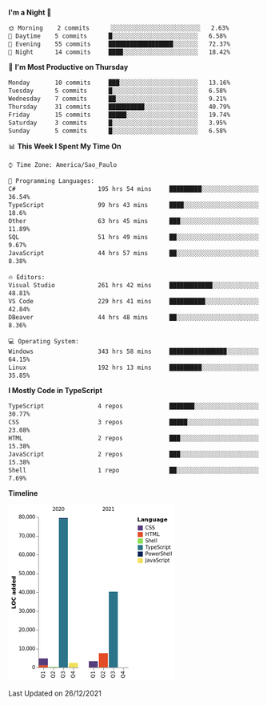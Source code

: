 <!--START_SECTION:waka-->
**I'm a Night 🦉** 

```text
🌞 Morning    2 commits      ░░░░░░░░░░░░░░░░░░░░░░░░░   2.63% 
🌆 Daytime    5 commits      █░░░░░░░░░░░░░░░░░░░░░░░░   6.58% 
🌃 Evening    55 commits     ██████████████████░░░░░░░   72.37% 
🌙 Night      14 commits     ████░░░░░░░░░░░░░░░░░░░░░   18.42%

```
📅 **I'm Most Productive on Thursday** 

```text
Monday       10 commits     ███░░░░░░░░░░░░░░░░░░░░░░   13.16% 
Tuesday      5 commits      █░░░░░░░░░░░░░░░░░░░░░░░░   6.58% 
Wednesday    7 commits      ██░░░░░░░░░░░░░░░░░░░░░░░   9.21% 
Thursday     31 commits     ██████████░░░░░░░░░░░░░░░   40.79% 
Friday       15 commits     █████░░░░░░░░░░░░░░░░░░░░   19.74% 
Saturday     3 commits      █░░░░░░░░░░░░░░░░░░░░░░░░   3.95% 
Sunday       5 commits      █░░░░░░░░░░░░░░░░░░░░░░░░   6.58%

```


📊 **This Week I Spent My Time On** 

```text
⌚︎ Time Zone: America/Sao_Paulo

💬 Programming Languages: 
C#                       195 hrs 54 mins     █████████░░░░░░░░░░░░░░░░   36.54% 
TypeScript               99 hrs 43 mins      ████░░░░░░░░░░░░░░░░░░░░░   18.6% 
Other                    63 hrs 45 mins      ███░░░░░░░░░░░░░░░░░░░░░░   11.89% 
SQL                      51 hrs 49 mins      ██░░░░░░░░░░░░░░░░░░░░░░░   9.67% 
JavaScript               44 hrs 57 mins      ██░░░░░░░░░░░░░░░░░░░░░░░   8.38%

🔥 Editors: 
Visual Studio            261 hrs 42 mins     ████████████░░░░░░░░░░░░░   48.81% 
VS Code                  229 hrs 41 mins     ██████████░░░░░░░░░░░░░░░   42.84% 
DBeaver                  44 hrs 48 mins      ██░░░░░░░░░░░░░░░░░░░░░░░   8.36%

💻 Operating System: 
Windows                  343 hrs 58 mins     ████████████████░░░░░░░░░   64.15% 
Linux                    192 hrs 13 mins     █████████░░░░░░░░░░░░░░░░   35.85%

```

**I Mostly Code in TypeScript** 

```text
TypeScript               4 repos             ███████░░░░░░░░░░░░░░░░░░   30.77% 
CSS                      3 repos             █████░░░░░░░░░░░░░░░░░░░░   23.08% 
HTML                     2 repos             ███░░░░░░░░░░░░░░░░░░░░░░   15.38% 
JavaScript               2 repos             ███░░░░░░░░░░░░░░░░░░░░░░   15.38% 
Shell                    1 repo              ██░░░░░░░░░░░░░░░░░░░░░░░   7.69%

```


**Timeline**

![Chart not found](https://raw.githubusercontent.com/jonhoffmam/jonhoffmam/master/charts/bar_graph.png) 


 Last Updated on 26/12/2021
<!--END_SECTION:waka-->
